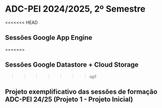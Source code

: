 # ADC-PEI 2024/2025, 2º Semestre
<<<<<<< HEAD
## Sessões Google App Engine
=======
## Sessões Google Datastore + Cloud Storage
>>>>>>> op1
## Projeto exemplificativo das sessões de formação ADC-PEI 24/25 (Projeto 1 - Projeto Inicial)
